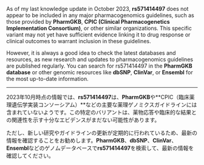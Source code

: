 As of my last knowledge update in October 2023, **rs571414497** does not appear to be included in any major pharmacogenomics guidelines, such as those provided by **PharmGKB**, **CPIC (Clinical Pharmacogenetics Implementation Consortium)**, or other similar organizations. This specific variant may not yet have sufficient evidence linking it to drug response or clinical outcomes to warrant inclusion in these guidelines.

However, it is always a good idea to check the latest databases and resources, as new research and updates to pharmacogenomics guidelines are published regularly. You can search for rs571414497 in the **PharmGKB database** or other genomic resources like **dbSNP**, **ClinVar**, or **Ensembl** for the most up-to-date information.

---

2023年10月時点の情報では、**rs571414497**は、**PharmGKB**や**CPIC（臨床薬理遺伝学実装コンソーシアム）**などの主要な薬理ゲノミクスガイドラインには含まれていないようです。この特定のバリアントは、薬物応答や臨床的な結果との関連性を示す十分なエビデンスがまだない可能性があります。

ただし、新しい研究やガイドラインの更新が定期的に行われているため、最新の情報を確認することをお勧めします。**PharmGKB**、**dbSNP**、**ClinVar**、**Ensembl**などのゲノムデータベースで**rs571414497**を検索して、最新の情報を確認してください。